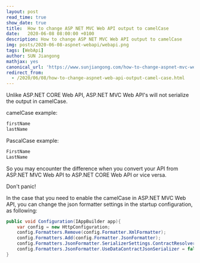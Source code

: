 ```yaml
---
layout: post
read_time: true
show_date: true
title:  How to change ASP NET MVC Web API output to camelCase
date:   2020-06-08 08:00:00 +0100
description: How to change ASP NET MVC Web API output to camelCase
img: posts/2020-06-08-aspnet-webapi/webapi.png
tags: [WebApi]
author: SUN Jiangong
mathjax: yes
canonical_url: 'https://www.sunjiangong.com/how-to-change-aspnet-mvc-webapi-output-to-camel-case.html'
redirect_from:
  - /2020/06/08/how-to-change-aspnet-web-api-output-camel-case.html
---
```


Unlike ASP.NET CORE Web API, ASP.NET MVC Web API's will not serialize the output in camelCase.

camelCase example: 

```csharp
firstName
lastName
```

PascalCase example:

```csharp
FirstName
LastName
```

<!--more-->

So you may encounter the difference when you convert your API from ASP.NET MVC Web API to ASP.NET CORE Web API or vice versa.

Don't panic!

In the case that you need to enable the camelCase in ASP.NET MVC Web API, you can change the json formatter settings in the startup configuration, as following:

```csharp
public void Configuration(IAppBuilder app){
    var config = new HttpConfiguration;
    config.Formatters.Remove(config.Formatter.XmlFormatter);
    config.Formatters.Add(config.Formatter.JsonFormatter);
    config.Formatters.JsonFormatter.SerializerSettings.ContractResolver = new CamelCasePropertyNamesContractResolver();
    config.Formatters.JsonFormatter.UseDataContractJsonSerializer = false;
}
```


